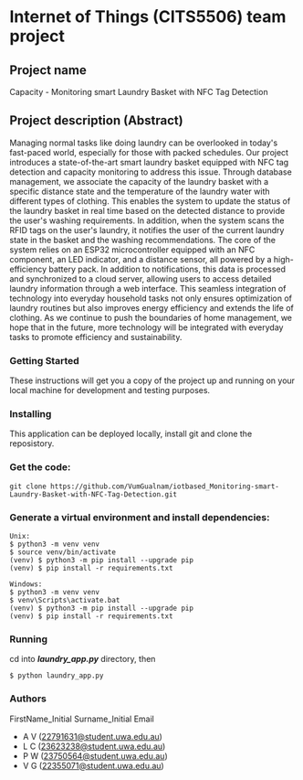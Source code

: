 # Internet of Things (CITS5506) team project
## Project name
Capacity - Monitoring smart Laundry Basket with NFC Tag Detection 
## Project description (Abstract)
Managing normal tasks like doing laundry can be overlooked in today's fast-paced world, especially for 
those with packed schedules. Our project introduces a state-of-the-art smart laundry basket equipped 
with NFC tag detection and capacity monitoring to address this issue. Through database management, 
we associate the capacity of the laundry basket with a specific distance state and the temperature of 
the laundry water with different types of clothing. This enables the system to update the status of the 
laundry basket in real time based on the detected distance to provide the user's washing requirements. 
In addition, when the system scans the RFID tags on the user's laundry, it notifies the user of the current 
laundry state in the basket and the washing recommendations. The core of the system relies on an 
ESP32 microcontroller equipped with an NFC component, an LED indicator, and a distance sensor, all 
powered by a high-efficiency battery pack. In addition to notifications, this data is processed and 
synchronized to a cloud server, allowing users to access detailed laundry information through a web 
interface. This seamless integration of technology into everyday household tasks not only ensures 
optimization of laundry routines but also improves energy efficiency and extends the life of clothing. As 
we continue to push the boundaries of home management, we hope that in the future, more technology 
will be integrated with everyday tasks to promote efficiency and sustainability.

### Getting Started
These instructions will get you a copy of the project up and running on your local machine for development and testing purposes.

### Installing
This application can be deployed locally, install git and clone the reposistory.

### Get the code:
```
git clone https://github.com/VumGualnam/iotbased_Monitoring-smart-Laundry-Basket-with-NFC-Tag-Detection.git
```

### Generate a virtual environment and install dependencies:
```
Unix:
$ python3 -m venv venv
$ source venv/bin/activate
(venv) $ python3 -m pip install --upgrade pip
(venv) $ pip install -r requirements.txt

Windows:
$ python3 -m venv venv
$ venv\Scripts\activate.bat
(venv) $ python3 -m pip install --upgrade pip
(venv) $ pip install -r requirements.txt
```

### Running
cd into ***laundry_app.py*** directory, then
```
$ python laundry_app.py
```

### Authors
FirstName_Initial Surname_Initial Email

* A V (22791631@student.uwa.edu.au)
* L C (23623238@student.uwa.edu.au)
* P W (23750564@student.uwa.edu.au)
* V G (22355071@student.uwa.edu.au)
